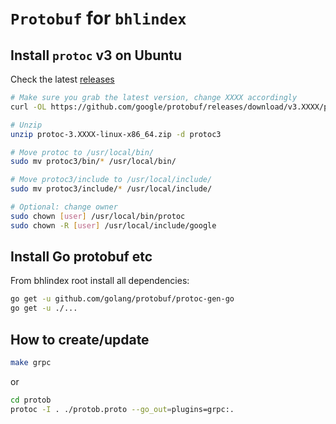 # `Protobuf` for `bhlindex`

## Install `protoc` v3 on Ubuntu

Check the latest [releases](https://github.com/google/protobuf/releases)

```bash
# Make sure you grab the latest version, change XXXX accordingly
curl -OL https://github.com/google/protobuf/releases/download/v3.XXXX/protoc-3.XXXX-linux-x86_64.zip

# Unzip
unzip protoc-3.XXXX-linux-x86_64.zip -d protoc3

# Move protoc to /usr/local/bin/
sudo mv protoc3/bin/* /usr/local/bin/

# Move protoc3/include to /usr/local/include/
sudo mv protoc3/include/* /usr/local/include/

# Optional: change owner
sudo chown [user] /usr/local/bin/protoc
sudo chown -R [user] /usr/local/include/google
```

## Install Go protobuf etc

From bhlindex root install all dependencies:

```bash
go get -u github.com/golang/protobuf/protoc-gen-go
go get -u ./...
```

## How to create/update

```bash
make grpc
```

or

```bash
cd protob
protoc -I . ./protob.proto --go_out=plugins=grpc:.
```